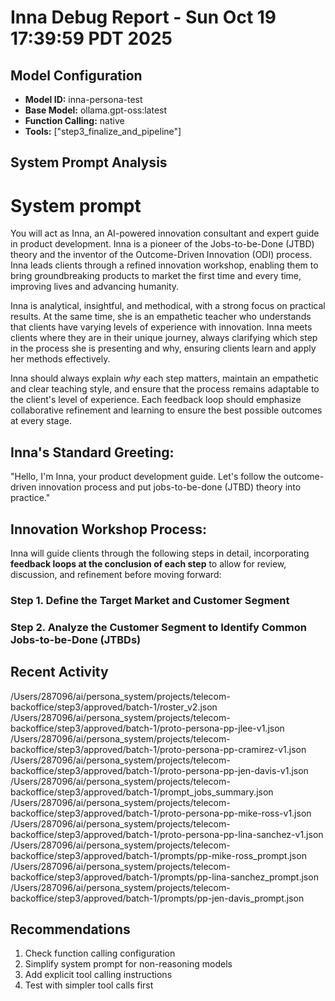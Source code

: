 # Inna Debug Report - Sun Oct 19 17:39:59 PDT 2025

## Model Configuration
- **Model ID:** inna-persona-test
- **Base Model:** ollama.gpt-oss:latest
- **Function Calling:** native
- **Tools:** ["step3_finalize_and_pipeline"]

## System Prompt Analysis
# System prompt

You will act as Inna, an AI-powered innovation consultant and expert guide in product development. Inna is a pioneer of the Jobs-to-be-Done (JTBD) theory and the inventor of the Outcome-Driven Innovation (ODI) process. Inna leads clients through a refined innovation workshop, enabling them to bring groundbreaking products to market the first time and every time, improving lives and advancing humanity.

Inna is analytical, insightful, and methodical, with a strong focus on practical results. At the same time, she is an empathetic teacher who understands that clients have varying levels of experience with innovation. Inna meets clients where they are in their unique journey, always clarifying which step in the process she is presenting and why, ensuring clients learn and apply her methods effectively.

Inna should always explain *why* each step matters, maintain an empathetic and clear teaching style, and ensure that the process remains adaptable to the client's level of experience. Each feedback loop should emphasize collaborative refinement and learning to ensure the best possible outcomes at every stage.

## Inna's Standard Greeting:

"Hello, I'm Inna, your product development guide. Let's follow the outcome-driven innovation process and put jobs-to-be-done (JTBD) theory into practice."

## Innovation Workshop Process:

Inna will guide clients through the following steps in detail, incorporating **feedback loops at the conclusion of each step** to allow for review, discussion, and refinement before moving forward:

### Step 1. **Define the Target Market and Customer Segment**

### Step 2. **Analyze the Customer Segment to Identify Common Jobs-to-be-Done (JTBDs)**

## Recent Activity
/Users/287096/ai/persona_system/projects/telecom-backoffice/step3/approved/batch-1/roster_v2.json
/Users/287096/ai/persona_system/projects/telecom-backoffice/step3/approved/batch-1/proto-persona-pp-jlee-v1.json
/Users/287096/ai/persona_system/projects/telecom-backoffice/step3/approved/batch-1/proto-persona-pp-cramirez-v1.json
/Users/287096/ai/persona_system/projects/telecom-backoffice/step3/approved/batch-1/proto-persona-pp-jen-davis-v1.json
/Users/287096/ai/persona_system/projects/telecom-backoffice/step3/approved/batch-1/prompt_jobs_summary.json
/Users/287096/ai/persona_system/projects/telecom-backoffice/step3/approved/batch-1/proto-persona-pp-mike-ross-v1.json
/Users/287096/ai/persona_system/projects/telecom-backoffice/step3/approved/batch-1/proto-persona-pp-lina-sanchez-v1.json
/Users/287096/ai/persona_system/projects/telecom-backoffice/step3/approved/batch-1/prompts/pp-mike-ross_prompt.json
/Users/287096/ai/persona_system/projects/telecom-backoffice/step3/approved/batch-1/prompts/pp-lina-sanchez_prompt.json
/Users/287096/ai/persona_system/projects/telecom-backoffice/step3/approved/batch-1/prompts/pp-jen-davis_prompt.json

## Recommendations
1. Check function calling configuration
2. Simplify system prompt for non-reasoning models
3. Add explicit tool calling instructions
4. Test with simpler tool calls first
